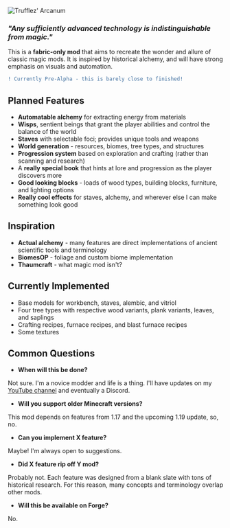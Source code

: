 ![Trufflez' Arcanum](https://i.imgur.com/1iIHOTM.png)

### *"Any sufficiently advanced technology is indistinguishable from magic."*

This is a **fabric-only mod** that aims to recreate the wonder and allure of classic magic mods. It is inspired by historical alchemy, and will have strong emphasis on visuals and automation.

```diff
! Currently Pre-Alpha - this is barely close to finished!
```

## Planned Features
- **Automatable alchemy** for extracting energy from materials
- **Wisps**, sentient beings that grant the player abilities and control the balance of the world
- **Staves** with selectable foci; provides unique tools and weapons
- **World generation** - resources, biomes, tree types, and structures
- **Progression system** based on exploration and crafting (rather than scanning and research)
- A **really special book** that hints at lore and progression as the player discovers more
- **Good looking blocks** - loads of wood types, building blocks, furniture, and lighting options
- **Really cool effects** for staves, alchemy, and wherever else I can make something look good

## Inspiration
- **Actual alchemy** - many features are direct implementations of ancient scientific tools and terminology
- **BiomesOP** - foliage and custom biome implementation
- **Thaumcraft** - what magic mod isn't?

## Currently Implemented
- Base models for workbench, staves, alembic, and vitriol
- Four tree types with respective wood variants, plank variants, leaves, and saplings
- Crafting recipes, furnace recipes, and blast furnace recipes
- Some textures

## Common Questions
- **When will this be done?**

Not sure. I'm a novice modder and life is a thing. I'll have updates on my [YouTube channel](https://www.youtube.com/c/trufflezmc) and eventually a Discord.

- **Will you support older Minecraft versions?**

This mod depends on features from 1.17 and the upcoming 1.19 update, so, no.

- **Can you implement X feature?**

Maybe! I'm always open to suggestions.

- **Did X feature rip off Y mod?**

Probably not. Each feature was designed from a blank slate with tons of historical research. For this reason, many concepts and terminology overlap other mods.


- **Will this be available on Forge?**

No.
